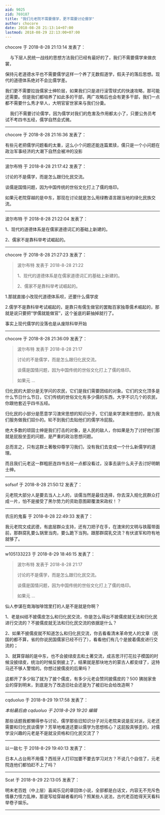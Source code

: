 ```yaml
---
aid: 9025
zid: 769187
title: "我们元老院不需要儒学，更不需要讨论儒学"
author: chocore
date: 2018-08-28 21:13:14+07:00
lastmod: 2018-08-29 22:13:00+07:00
---
```


chocore 于 2018-8-28 21:13:14 发表了：

&nbsp; &nbsp; 与下层人民统一战线的思想方法我们已经有最好的了，我们不需要儒学来做衣裳，

保持元老道德水平也不需要儒学这样一个养了无数假道学，假夫子的落后思想。现代的道德体系绝对不会比儒学差。

我们更不需要拉拢儒家士绅阶层，如果我们只是进行滚雪球式的快速攻略，那可能还需要。但是我们都培养了如此多的干部，两广攻略后也会有更多干部，我们一点都不需要什么秀才举人，大明官宦世家来与我们分羮。

&nbsp; &nbsp; 我们不需要讨论儒学，因为儒学对我们的危害及作用都太小了，只要公务员考试不考四书五经，儒学自然会式微。

---

chocore 于 2018-8-28 21:16:36 发表了：

有些元老把儒学问题看的太重，这么小个问题还能连篇累牍，儒只是一个小问题在政治军事经济的大潮下自然会被冲的没影

---

波尔布特 于 2018-8-28 21:17:42 发表了：

讨论的不是儒学，而是怎么跟归化民交流。

谈儒是国情问题，因为中国传统的世俗文化打上了儒的烙印。

如果元老院穿越的是中东，那现在讨论就是怎么用绿教语言跟当地的绿化民族交流。

---

波尔布特 于 2018-8-28 21:22:04 发表了：

1、现代的道德体系是在儒家道德词汇的基础上新建的。

2、儒家不是靠科举考试崛起的。

---

chocore 于 2018-8-28 21:27:23 发表了：

> 波尔布特 发表于 2018-8-28 21:22
>
> 1、现代的道德体系是在儒家道德词汇的基础上新建的。
>
> 2、儒家不是靠科举考试崛起的。

1.那就直接小改现代道德体系呗，还要什么儒学皮

2.儒学不是靠科举考试崛起的，是靠只有儒生做官的罢黜百家独尊儒术崛起的，那就是说只要把“学儒就能做官”，这个釜底的薪抽掉就行了。

事实上现代儒学的没落也是从废除科举开始

---

chocore 于 2018-8-28 21:36:09 发表了：

> 波尔布特 发表于 2018-8-28 21:17
>
> 讨论的不是儒学，而是怎么跟归化民交流。
>
> 谈儒是国情问题，因为中国传统的世俗文化打上了儒的烙印。
>
> 如果元 ...

归化民的大部分是无学问的农民，它们是我们需要团结的对象。它们的文化顶多是什么节日什么节日，它们传统的世俗文化有多少儒的东西，大字不识几个的农民，你跟他套近乎四书五经。

归化民的小部分是愿意学习澳宋思想的知识分子，它们是来学澳宋思想的，是为我们服务做我们奴仆的。轮不到我们去贴他们的儒学冷屁股。

绝大多数的顽固士绅是我们打击的对象，是人民的敌人，你如果是为了讨好他们那就是屁股坐歪的问题，是严重的政治思想问题。

总而言之，只有这群土著敬仰尊学习我们，没有我们去变成一个什么新儒学的道理。

而且我们元老这一群粗胚连四书五经一点都没看过，没事去装什么夫子去讨好明朝士绅。

---

sofsof 于 2018-8-28 21:50:12 发表了：

元老院大部分人是要去当人上人的，谈儒当然是最佳选择，你去深入规化民群众打成一片，怕不是接受了黑尔势力的资助意图颠覆澳宋政权！？

---

农庄的鬼畜 于 2018-8-28 22:49:33 发表了：

我元老院文成武德，有底层群众支持，还有刀把子在手，在澳宋的文明与铁履带面前，那群腐乳要么锅里当肉，要么跪下当狗。跟那群腐乳交流？有伏波军和符有地就够了。

---

w105133223 于 2018-8-29 18:46:15 发表了：

> 波尔布特 发表于 2018-8-28 21:17
>
> 讨论的不是儒学，而是怎么跟归化民交流。
>
> 谈儒是国情问题，因为中国传统的世俗文化打上了儒的烙印。
>
> 如果元 ...

仙人参谋在南海咖啡馆里打的人是不是就是你啊？

1、老是纠结不披儒皮怎么和归化民交流，你是怎么得出不披儒皮就无法和归化民进行交流的？不披儒皮就无法和归化民交流的依据是什么？

2、如果不披儒皮就不知道怎么和归化民交流，你去看看清末革命党人的文章（民国的都不算，省的你说民国儒家已经不行了），看看他们有几个是披着儒皮进行交流的；

3、就算穿越的是中东，也不会披绿皮去和土著交流，成吉思汗打花拉子模国的时候没披绿皮，统治的时候反倒披上了，结果就是那块地方的蒙古人都变绿了，这特马还不够人警惕的。你想过披儒皮的后果吗？

这都开了多少贴了就为了披个儒皮，有多少元老会赞同披儒皮的？500 狒抛家舍业的穿到明末，到底是为了改造旧社会还是为了被旧社会给改造啊？

---

cqduoluo 于 2018-8-29 19:17:58 发表了：

_本帖最后由 cqduoluo 于 2018-8-29 19:20 编辑_

那些话题我都懒得参与讨论，儒学那些旧知识分子对元老院来说是反对派，元老还需要和归化民谈儒学？芳草地难道还要以儒学为思想核心？这屁股真够歪的，对儒学没兴趣的元老是不是就没资格和归化民交流了？

---

以一敌七 于 2018-8-29 19:40:13 发表了：

日本人占台用不用儒？西班牙人打印加要不要去学习对方？不说几个自信了，元老院连他们都怕赶不上了吗？

---

Scat 于 2018-8-29 22:13:05 发表了：

明末老百姓（中上层）喜闻乐见的章回体小说，全部都是白话文，内容无不充斥色情暴力怪力乱神，那是写给穿越者看的吗？照某些人说法，古代老百姓得天天看科举卷子娱乐。

---

